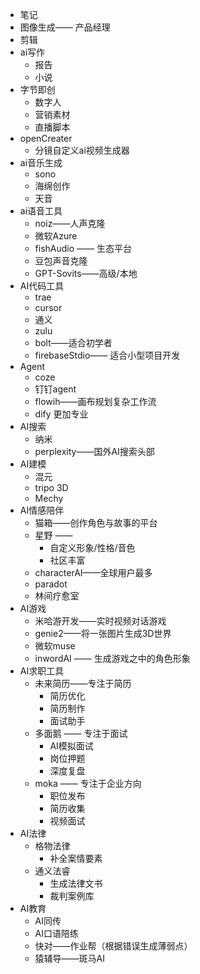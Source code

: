 - 笔记
- 图像生成—— 产品经理
- 剪辑
- ai写作
	- 报告
	- 小说
- 字节即创
	- 数字人
	- 营销素材
	- 直播脚本
- openCreater
	- 分镜自定义ai视频生成器
- ai音乐生成
	- sono
	- 海绵创作
	- 天音
- ai语音工具
	- noiz——人声克隆
	- 微软Azure
	- fishAudio —— 生态平台
	- 豆包声音克隆
	- GPT-Sovits——高级/本地
- AI代码工具
	- trae
	- cursor
	- 通义
	- zulu
	- bolt——适合初学者
	- firebaseStdio—— 适合小型项目开发 
- Agent 
	- coze
	- 钉钉agent
	- flowih——画布规划复杂工作流
	- dify 更加专业
- AI搜索
	- 纳米
	- perplexity——国外AI搜索头部 
- AI建模
	- 混元
	- tripo 3D
	- Mechy
- AI情感陪伴
	- 猫箱——创作角色与故事的平台
	- 星野 —— 
		- 自定义形象/性格/音色 
		- 社区丰富
	- characterAI——全球用户最多 
	- paradot
	- 林间疗愈室
- AI游戏 
	- 米哈游开发——实时视频对话游戏
	- genie2——将一张图片生成3D世界
	- 微软muse
	- inwordAI —— 生成游戏之中的角色形象
- AI求职工具
	- 未来简历——专注于简历
		- 简历优化
		- 简历制作
		- 面试助手
	-  多面鹅 —— 专注于面试
		- AI模拟面试
		- 岗位押题
		- 深度复盘 
	- moka —— 专注于企业方向 
		- 职位发布
		- 简历收集
		- 视频面试 
- AI法律
	- 格物法律
		- 补全案情要素
	- 通义法睿
		- 生成法律文书
		- 裁判案例库
- AI教育
	- AI同传
	- AI口语陪练 
	- 快对——作业帮（根据错误生成薄弱点）
	- 猿辅导——斑马AI

